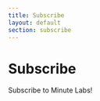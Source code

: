 ```yaml
---
title: Subscribe
layout: default
section: subscribe
---
```


# Subscribe

Subscribe to Minute Labs!
